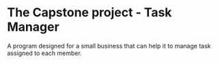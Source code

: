# The Capstone project - Task Manager
A program designed for a small business that can help it to manage task assigned to each member.

